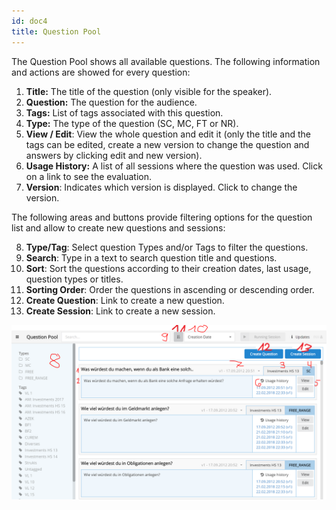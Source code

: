 ```yaml
---
id: doc4
title: Question Pool
---
```


The Question Pool shows all available questions. The following information and actions are
showed for every question:

1. **Title:** The title of the question (only visible for the speaker).
2. **Question:** The question for the audience.
3. **Tags:** List of tags associated with this question.
4. **Type:** The type of the question (SC, MC, FT or NR).
5. **View / Edit**: View the whole question and edit it (only the title and the tags can be edited, create a new version
  to change the question and answers by clicking edit and new version).
6. **Usage History:** A list of all sessions where the question was used. Click on a link to see the evaluation.
7. **Version**: Indicates which version is displayed. Click to change the version.

The following areas and buttons provide filtering options for the question list and allow to create new questions and sessions:

8. **Type/Tag**: Select question Types and/or Tags to filter the questions.
9. **Search**: Type in a text to search question title and questions.
10. **Sort**: Sort the questions according to their creation dates, last usage, question types or titles.
11. **Sorting Order**: Order the questions in ascending or descending order.
12. **Create Question**: Link to create a new question.
13. **Create Session**: Link to create a new session.

![Question Pool](assets/question_pool.png)
